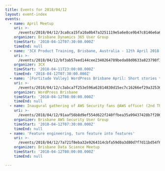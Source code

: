 ```yaml
---
title: Events for 2018/04/12
layout: event-index
events:
  - name: April Meetup
    uri: >-
      /events/2018/04/12/3ca8ca15fa10a0b47a3251119e5a6e8ce9b47c8146e6a60e7d50552cc3810d66
    organizer: Brisbane Dynamics 365 User Group
    timeStart: '2018-04-12T07:30:00.000Z'
    timeEnd: null
  - name: '3CX Product Training, Brisbane, Australia - 12th April 2018'
    uri: >-
      /events/2018/04/12/bf3ab57eed144cee2340264789beda88d0633a823798f1ab55e2f6aeb2fec9d0
    organizer: 3CX
    timeStart: '2018-04-11T23:00:00.000Z'
    timeEnd: '2018-04-12T07:30:00.000Z'
  - name: '[Fortitude Valley] WordPress Brisbane April: Short stories told by you!'
    uri: >-
      /events/2018/04/12/c3abca7f253e596a62814830d15ec7c16266ef29a32536c63fa0fccd84d119ef
    organizer: WordPress Brisbane
    timeStart: '2018-04-12T08:00:00.000Z'
    timeEnd: null
  - name: Inaugural gathering of AWS Security fans @AWS office! (2nd Thursday)
    uri: >-
      /events/2018/04/12/91aaf56b8d9ef554d622f240ffbea35a99437428b7f2060246b2e9a2ed6cef70
    organizer: Brisbane AWS Security User Group
    timeStart: '2018-04-12T07:30:00.000Z'
    timeEnd: null
  - name: 'Feature engineering, turn feature into features'
    uri: >-
      /events/2018/04/12/7a721f8eba32e9264314cbfa59d0a3d80d7f7d11bd54f681a51fa717b681c5ff
    organizer: Brisbane Data Science Meetup
    timeStart: '2018-04-12T08:00:00.000Z'
    timeEnd: null

---
```

